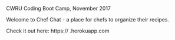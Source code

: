 CWRU Coding Boot Camp, November 2017

Welcome to Chef Chat - a place for chefs to organize their recipes.

Check it out here: https://   .herokuapp.com

